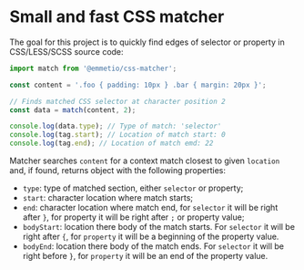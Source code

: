 # Small and fast CSS matcher

The goal for this project is to quickly find edges of selector or property in CSS/LESS/SCSS source code:

```js
import match from '@emmetio/css-matcher';

const content = '.foo { padding: 10px } .bar { margin: 20px }';

// Finds matched CSS selector at character position 2
const data = match(content, 2);

console.log(data.type); // Type of match: 'selector'
console.log(tag.start); // Location of match start: 0
console.log(tag.end); // Location of match emd: 22
```

Matcher searches `content` for a context match closest to given `location` and, if found, returns object with the following properties:

* `type`: type of matched section, either `selector` or property;
* `start`: character location where match starts;
* `end`: character location where match end, for `selector` it will be right after `}`, for property it will be right after `;` or property value;
* `bodyStart`: location there body of the match starts. For `selector` it will be right after `{`, for `property` it will be a beginning of the property value.
* `bodyEnd`: location there body of the match ends. For `selector` it will be right before `}`, for `property` it will be an end of the property value.
